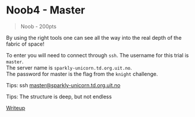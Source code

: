 # Noob4 - Master
> Noob - 200pts

By using the right tools one can see all the way into the real depth of the fabric of space!

To enter you will need to connect through `ssh`.
The username for this trial is `master`.  
The server name is `sparkly-unicorn.td.org.uit.no`.   
The password for master is the flag from the `knight` challenge.


Tips: ssh master@sparkly-unicorn.td.org.uit.no

Tips: The structure is deep, but not endless

[Writeup](./writeup.md)